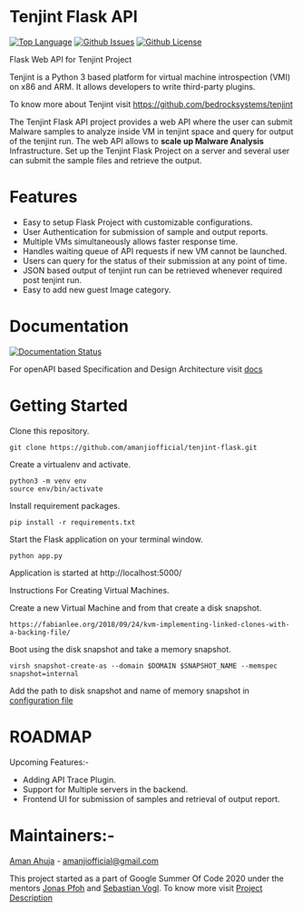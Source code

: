# Tenjint Flask API

[![Top Language](https://img.shields.io/github/languages/top/amanjiofficial/tenjint-flask)]()
[![Github Issues](https://img.shields.io/github/issues/amanjiofficial/tenjint-flask)](https://github.com/amanjiofficial/tenjint-flask/issues)
[![Github License](https://img.shields.io/github/license/amanjiofficial/tenjint-flask)](https://github.com/amanjiofficial/tenjint-flask/blob/master/LICENSE)

Flask Web API for Tenjint Project

Tenjint is a Python 3 based platform for virtual machine introspection (VMI) on x86 and ARM. It allows developers to write third-party plugins.

To know more about Tenjint visit https://github.com/bedrocksystems/tenjint

The Tenjint Flask API project provides a web API where the user can submit Malware samples to analyze inside VM in tenjint space and query for output of the tenjint run. The web API allows to __scale up Malware Analysis__ Infrastructure. Set up the Tenjint Flask Project on a server and several user can submit the sample files and retrieve the output.

# Features

* Easy to setup Flask Project with customizable configurations.
* User Authentication for submission of sample and output reports.
* Multiple VMs simultaneously allows faster response time.
* Handles waiting queue of API requests if new VM cannot be launched.
* Users can query for the status of their submission at any point of time.
* JSON based output of tenjint run can be retrieved whenever required post tenjint run.
* Easy to add new guest Image category.

# Documentation

[![Documentation Status](https://readthedocs.org/projects/ansicolortags/badge/?version=latest)](https://github.com/amanjiofficial/tenjint-flask/tree/master/Docs)

For openAPI based Specification and Design Architecture visit [docs](https://github.com/amanjiofficial/tenjint-flask/tree/master/Docs)

# Getting Started

Clone this repository.

    git clone https://github.com/amanjiofficial/tenjint-flask.git

Create a virtualenv and activate.

    python3 -m venv env
    source env/bin/activate

Install requirement packages.

    pip install -r requirements.txt

Start the Flask application on your terminal window.

    python app.py

Application is started at http://localhost:5000/

Instructions For Creating Virtual Machines.

Create a new Virtual Machine and from that create a disk snapshot.

    https://fabianlee.org/2018/09/24/kvm-implementing-linked-clones-with-a-backing-file/

Boot using the disk snapshot and take a memory snapshot.

    virsh snapshot-create-as --domain $DOMAIN $SNAPSHOT_NAME --memspec snapshot=internal

Add the path to disk snapshot and name of memory snapshot in [configuration file](https://github.com/amanjiofficial/tenjint-flask/blob/master/config.py)

# ROADMAP

Upcoming Features:-

* Adding API Trace Plugin.
* Support for Multiple servers in the backend.
* Frontend UI for submission of samples and retrieval of output report.

# Maintainers:-

[Aman Ahuja](https://github.com/amanjiofficial)  - amanjiofficial@gmail.com

This project started as a part of Google Summer Of Code 2020 under the mentors [Jonas Pfoh](https://github.com/pfohjo) and [Sebastian Vogl](https://github.com/voglse). To know more visit [Project Description](https://summerofcode.withgoogle.com/projects/#6463804466003968)
